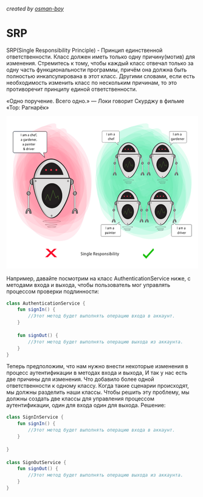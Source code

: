 ###### created by [osman-boy](https://github.com/osman-boy)
# **SRP**
SRP(Single Responsibility Principle) - Принцип единственной ответственности. Класс должен иметь только одну причину(мотив) для изменения. Стремитесь
к тому, чтобы каждый класс отвечал только за одну часть функциональности программы, причём она должна быть полностью
инкапсулирована в этот класс. Другими словами, если есть необходимость изменить класс по нескольким причинам, то это
противоречит принципу единой ответственности.

«Одно поручение. Всего одно.» — Локи говорит Скурджу в фильме «Тор: Рагнарёк»


<img height="400" src="srp.png"/>

Например, давайте посмотрим на класс AuthenticationService ниже, c методами входа и выхода, чтобы пользователь мог
управлять процессом проверки подлинности:

```kotlin
class AuthenticationService {
    fun signIn() {
        //Этот метод будет выполнять операцию входа в аккаунт.
    }

    fun signOut() {
        //Этот метод будет выполнять операцию выхода из аккаунта.
    }
}
```

Теперь предположим, что нам нужно внести некоторые изменения в процесс аутентификации в методах входа и выхода, И так у
нас есть две причины для изменения. Что добавило более одной ответственности к одному классу. Когда такие сценарии
происходят, мы должны разделить наши классы. Чтобы решить эту проблему, мы должны создать две классы для управления
процессом аутентификации, один для входа один для выхода. Решение:

```kotlin
class SignInService {
    fun signIn() {
        //Этот метод будет выполнять операцию входа в аккаунт.
    }

}

class SignOutService {
    fun signOut() {
        //Этот метод будет выполнять операцию выхода из аккаунта.
    }
}
```





